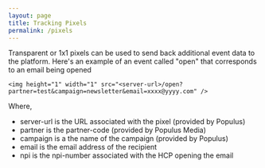 ```yaml
---
layout: page
title: Tracking Pixels
permalink: /pixels
---
```


Transparent or 1x1 pixels can be used to send back additional event data to the platform.  Here's an example of an event called "open" that corresponds to an email being opened 


~~~~~
<img height="1" width="1" src="<server-url>/open?partner=test&campaign=newsletter&email=xxxx@yyyy.com" />
~~~~~

Where,

* server-url is the URL associated with the pixel (provided by Populus) 
* partner is the partner-code (provided by Populus Media)
* campaign is a the name of the campaign (provided by Populus)
* email is the email address of the recipient
* npi is the npi-number associated with the HCP opening the email
